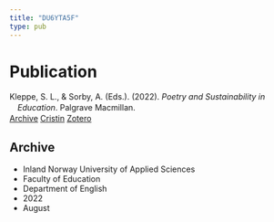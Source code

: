 ```yaml
---
title: "DU6YTA5F"
type: pub
---
```

<h1>Publication</h1>
<article id="csl-bib-container-DU6YTA5F" class="csl-bib-container">
  <div class="csl-bib-body" style="line-height: 1.35; padding-left: 1em; text-indent:-1em;">
  <div class="csl-entry">Kleppe, S. L., &amp; Sorby, A. (Eds.). (2022). <i>Poetry and Sustainability in Education</i>. Palgrave Macmillan.</div>
</div>
  <div class="csl-bib-buttons">
    <a href="#taxonomy-article-DU6YTA5F" class="csl-bib-button">Archive</a>
    <a href="https://app.cristin.no/results/show.jsf?id=2047530" alt="Cristin URL" class="csl-bib-button">Cristin</a>
    <a href="http://zotero.org/groups/5402882/items/DU6YTA5F" alt="Zotero URL" class="csl-bib-button">Zotero</a>
  </div>
  <div id="csl-bib-meta-container-DU6YTA5F"></div>
</article>
<div id="csl-bib-meta-DU6YTA5F" class="csl-bib-meta">
  <article id="taxonomy-article-DU6YTA5F" class="taxonomy-article">
    <h1>Archive</h1>
    <ul>
      <li>Inland Norway University of Applied Sciences</li>
      <li>Faculty of Education</li>
      <li>Department of English</li>
      <li>2022</li>
      <li>August</li>
    </ul>
  </article>
</div>
